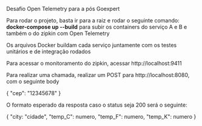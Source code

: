 Desafio Open Telemetry para a pós Goexpert

Para rodar o projeto, basta ir para a raiz e rodar o seguinte comando: **docker-compose up --build** para subir os containers do serviço A e B e também o do zipkin com Open Telemetry

Os arquivos Docker buildam cada serviço juntamente com os testes unitários e de integração rodados

Para acessar o monitoramento do zipkin, acessar http://localhost:9411

Para realizar uma chamada, realizar um POST para http://localhost:8080, com o seguinte body

{
  "cep": "12345678"
}

O formato esperado da resposta caso o status seja 200 será o seguinte:

{ "city: "cidade", "temp_C": numero, "temp_F": numero, "temp_K": numero }
